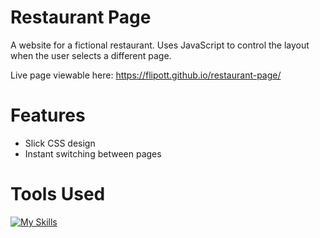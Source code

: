 # Restaurant Page

A website for a fictional restaurant. Uses JavaScript to control the layout when the user selects a different page.

Live page viewable here: https://flipott.github.io/restaurant-page/

# Features
- Slick CSS design
- Instant switching between pages

# Tools Used
[![My Skills](https://skillicons.dev/icons?i=html,css,js,webpack)](https://skillicons.dev)
